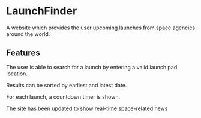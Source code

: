 # LaunchFinder

A website which provides the user upcoming launches from space agencies around the world.

## Features

The user is able to search for a launch by entering a valid launch pad location.

Results can be sorted by earliest and latest date.

For each launch, a countdown timer is shown.

The site has been updated to show real-time space-related news
